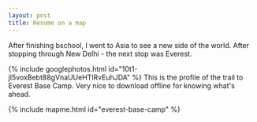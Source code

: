```yaml
---
layout: post
title: Resume on a map
---
```


After finishing bschool, I went to Asia to see a new side of the world. After stopping through New Delhi - the next stop was Everest.

<script iframe-height="800" iframe-width="100%" iframe-src="https://story.mapme.com/everest-base-camp" src="https://hosting.mapme.com/story-embed.js"></script>

{% include googlephotos.html id="10t1-jI5voxBebt88gVnaUUeHTlRvEuhJDA" %}
This is the profile of the trail to Everest Base Camp. Very nice to download offline for knowing what's ahead.

{% include mapme.html id="everest-base-camp" %}
